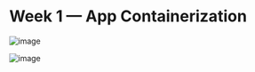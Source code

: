 # Week 1 — App Containerization

![image](https://user-images.githubusercontent.com/83673888/220041322-6b49d9d3-1cd6-472c-af80-44c6459b376b.png)

![image](https://user-images.githubusercontent.com/83673888/220041362-7831572b-77c3-491c-b679-b9eba33cce20.png)
